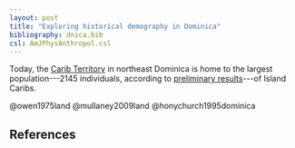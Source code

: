 ```yaml
---
layout: post
title: "Exploring historical demography in Dominica"
bibliography: dnica.bib
csl: AmJPhysAnthropol.csl
---
```



Today, the [Carib Territory](http://en.wikipedia.org/wiki/Carib_Territory) in northeast Dominica is home to the largest population---2145 individuals, according to [preliminary results](http://dominica.gov.dm/images/documents/2011_census_report.pdf)---of Island Caribs.

@owen1975land
@mullaney2009land
@honychurch1995dominica

## References
